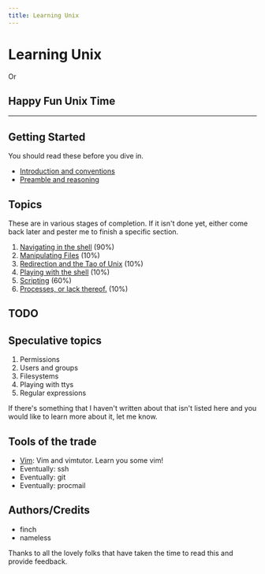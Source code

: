 ```yaml
---
title: Learning Unix
---
```

Learning Unix
===================

Or

Happy Fun Unix Time
-------------------

- - -

Getting Started
---------------

You should read these before you dive in.

 * [Introduction and conventions](introduction/)
 * [Preamble and reasoning](preamble/)

Topics
-----

These are in various stages of completion. If it isn't done yet, either come
back later and pester me to finish a specific section.

 1. [Navigating in the shell](topics/navigation/) (90%)
 1. [Manipulating Files](topics/manipulating_files/) (10%)
 1. [Redirection and the Tao of Unix](topics/redirection/) (10%)
 1. [Playing with the shell](topics/intro_shell/) (10%)
 1. [Scripting](topics/scripting/) (60%)
 1. [Processes, or lack thereof.](topics/processes/) (10%)

TODO
----


Speculative topics
------------------

 1. Permissions
 1. Users and groups
 1. Filesystems
 1. Playing with ttys
 1. Regular expressions

If there's something that I haven't written about that isn't listed here and
you would like to learn more about it, let me know.

Tools of the trade
------------------

 - [Vim](tools/vim/): Vim and vimtutor. Learn you some vim!
 - Eventually: ssh
 - Eventually: git
 - Eventually: procmail

Authors/Credits
---------------

 * finch
 * nameless

Thanks to all the lovely folks that have taken the time to read this and
provide feedback.


